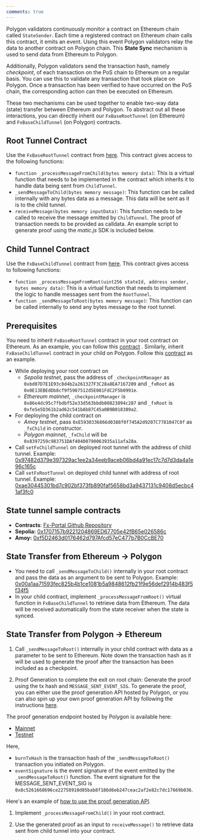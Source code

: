 ```yaml
---
comments: true
---
```


Polygon validators continuously monitor a contract on Ethereum chain called `StateSender`. Each time a registered contract on Ethereum chain calls this contract, it emits an event. Using this event Polygon validators relay the data to another contract on Polygon chain. This **State Sync** mechanism is used to send data from Ethereum to Polygon.

Additionally, Polygon validators send the transaction hash, namely *checkpoint*, of each transaction on the PoS chain to Ethereum on a regular basis. You can use this to validate any transaction that took place on Polygon. Once a transaction has been verified to have occurred on the PoS chain, the corresponding action can then be executed on Ethereum.

These two mechanisms can be used together to enable two-way data (state) transfer between Ethereum and Polygon. To abstract out all these interactions, you can directly inherit our `FxBaseRootTunnel` (on Ethereum) and `FxBaseChildTunnel` (on Polygon) contracts.

## Root Tunnel Contract

Use the `FxBaseRootTunnel` contract from [here](https://github.com/jdkanani/fx-portal/blob/main/contracts/tunnel/FxBaseRootTunnel.sol). This contract gives access to the following functions:

- `function _processMessageFromChild(bytes memory data)`: This is a virtual function that needs to be implemented in the contract which inherits it to handle data being sent from `ChildTunnel`.
- `_sendMessageToChild(bytes memory message)`: This function can be called internally with any bytes data as a message. This data will be sent as it is to the child tunnel.
- `receiveMessage(bytes memory inputData)`: This function needs to be called to receive the message emitted by `ChildTunnel`. The proof of transaction needs to be provided as calldata. An example script to generate proof using the *matic.js* SDK is included below.

## Child Tunnel Contract

Use the `FxBaseChildTunnel` contract from [here](https://github.com/jdkanani/fx-portal/blob/main/contracts/tunnel/FxBaseChildTunnel.sol). This contract gives access to following functions:

- `function _processMessageFromRoot(uint256 stateId, address sender, bytes memory data)`: This is a virtual function that needs to implement the logic to handle messages sent from the `RootTunnel`.
- `function _sendMessageToRoot(bytes memory message)`: This function can be called internally to send any bytes message to the root tunnel.

## Prerequisites

You need to inherit `FxBaseRootTunnel` contract in your root contract on Ethereum. As an example, you can follow this [contract](https://github.com/jdkanani/fx-portal/blob/main/contracts/examples/state-transfer/FxStateRootTunnel.sol) . Similarly, inherit `FxBaseChildTunnel` contract in your child on Polygon. Follow this [contract](https://github.com/jdkanani/fx-portal/blob/main/contracts/examples/state-transfer/FxStateChildTunnel.sol) as an example.

- While deploying your root contract on
    - *Sepolia testnet*, pass the address of `_checkpointManager` as `0xbd07D7E1E93c8d4b2a261327F3C28a8EA7167209` and `_fxRoot` as `0x0E13EBEdDb8cf9f5987512d5E081FdC2F5b0991e`.
    - *Ethereum mainnet*, `_checkpointManager` is `0x86e4dc95c7fbdbf52e33d563bbdb00823894c287` and `_fxRoot` is `0xfe5e5D361b2ad62c541bAb87C45a0B9B018389a2`.
- For deploying the child contract on 
    - *Amoy testnet*, pass `0xE5930336866d0388f0f745A2d9207C7781047C0f` as `_fxChild` in constructor.
    - *Polygon mainnet*, `_fxChild` will be `0x8397259c983751DAf40400790063935a11afa28a`.
- Call `setFxChildTunnel` on deployed root tunnel with the address of child tunnel. Example: [0x97482d379e397329ac1ee2a34eeb9aceb06bd4a91ec17c7d7d3da4a1e96c165c](https://sepolia.etherscan.io/tx/0x97482d379e397329ac1ee2a34eeb9aceb06bd4a91ec17c7d7d3da4a1e96c165c)
- Call `setFxRootTunnel` on deployed child tunnel with address of root tunnel. Example: [0xae30445301bd7c902bf373fb890faf5658bd3a9437131c9408d5ecbc41af3fc0](https://amoy.polygonscan.com/tx/0xae30445301bd7c902bf373fb890faf5658bd3a9437131c9408d5ecbc41af3fc0)

## State tunnel sample contracts

- **Contracts**: [Fx-Portal Github Repository](https://github.com/jdkanani/fx-portal/tree/main/contracts/tunnel)
- **Sepolia:** [0x1707157b9221204869ED67705e42fB65e026586c](https://sepolia.etherscan.io/address/0x1707157b9221204869ED67705e42fB65e026586c)
- **Amoy:** [0xf5D2463d0176462d797Afcd57eC477b7B0CcBE70](https://amoy.polygonscan.com/address/0xf5D2463d0176462d797Afcd57eC477b7B0CcBE70)

## State Transfer from Ethereum &rarr; Polygon

- You need to call `_sendMessageToChild()` internally in your root contract and pass the data as an argument to be sent to Polygon. Example: [0x00a1aa71593fec825b4b1ce1081b5a9848612fb21f9e56def2914b483f5f34f5](https://sepolia.etherscan.io/tx/0x00a1aa71593fec825b4b1ce1081b5a9848612fb21f9e56def2914b483f5f34f5)
- In your child contract, implement `_processMessageFromRoot()` virtual function in `FxBaseChildTunnel` to retrieve data from Ethereum. The data will be received automatically from the state receiver when the state is synced.

## State Transfer from Polygon &rarr; Ethereum

1. Call `_sendMessageToRoot()` internally in your child contract with data as a parameter to be sent to Ethereum. Note down the transaction hash as it will be used to generate the proof after the transaction has been included as a checkpoint.

2. Proof Generation to complete the exit on root chain: Generate the proof using the tx hash and `MESSAGE_SENT_EVENT_SIG`. To generate the proof, you can either use the proof generation API hosted by Polygon, or you can also spin up your own proof generation API by following the instructions [here](https://github.com/maticnetwork/proof-generation-api).

  The proof generation endpoint hosted by Polygon is available here:
  
  - [Mainnet](https://proof-generator.polygon.technology/api/v1/matic/exit-payload/{burnTxHash}?eventSignature={eventSignature})
  - [Testnet](https://proof-generator.polygon.technology/api/v1/amoy/exit-payload/{burnTxHash}?eventSignature={eventSignature})

Here, 

- `burnTxHash` is the transaction hash of the `_sendMessageToRoot()` transaction you initiated on Polygon.
- `eventSignature` is the event signature of the event emitted by the `_sendMessageToRoot()` function. The event signature for the MESSAGE_SENT_EVENT_SIG is `0x8c5261668696ce22758910d05bab8f186d6eb247ceac2af2e82c7dc17669b036`.

Here's an example of [how to use the proof generation API](https://proof-generator.polygon.technology/api/v1/matic/exit-payload/0x70bb6dbee84bd4ef1cd1891c666733d0803d81ac762ff7fdc4726e4525c1e23b?eventSignature=0x8c5261668696ce22758910d05bab8f186d6eb247ceac2af2e82c7dc17669b036).

1. Implement `_processMessageFromChild()` in your root contract.

2. Use the generated proof as an input to `receiveMessage()` to retrieve data sent from child tunnel into your contract.
